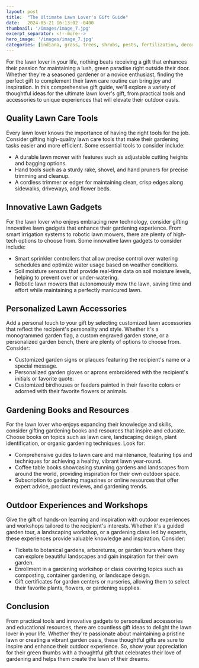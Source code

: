 ```yaml
---
layout: post
title:  "The Ultimate Lawn Lover's Gift Guide"
date:   2024-05-21 16:13:02 -0400
thumbnail: '/images/image_7.jpg'
excerpt_separator: <!--more-->
hero_image: '/images/image_7.jpg'
categories: [indiana, grass, trees, shrubs, pests, fertilization, decoration, curb appeal, garden, flowers, recreation]
---
```

For the lawn lover in your life, nothing beats receiving a gift that enhances their passion for maintaining a lush, green paradise right outside their door. <!--more-->Whether they're a seasoned gardener or a novice enthusiast, finding the perfect gift to complement their lawn care routine can bring joy and inspiration. In this comprehensive gift guide, we'll explore a variety of thoughtful ideas for the ultimate lawn lover's gift, from practical tools and accessories to unique experiences that will elevate their outdoor oasis.

## Quality Lawn Care Tools
Every lawn lover knows the importance of having the right tools for the job. Consider gifting high-quality lawn care tools that make their gardening tasks easier and more efficient. Some essential tools to consider include:
* A durable lawn mower with features such as adjustable cutting heights and bagging options.
* Hand tools such as a sturdy rake, shovel, and hand pruners for precise trimming and cleanup.
* A cordless trimmer or edger for maintaining clean, crisp edges along sidewalks, driveways, and flower beds.

## Innovative Lawn Gadgets
For the lawn lover who enjoys embracing new technology, consider gifting innovative lawn gadgets that enhance their gardening experience. From smart irrigation systems to robotic lawn mowers, there are plenty of high-tech options to choose from. Some innovative lawn gadgets to consider include:
* Smart sprinkler controllers that allow precise control over watering schedules and optimize water usage based on weather conditions.
* Soil moisture sensors that provide real-time data on soil moisture levels, helping to prevent over or under-watering.
* Robotic lawn mowers that autonomously mow the lawn, saving time and effort while maintaining a perfectly manicured lawn.

## Personalized Lawn Accessories
Add a personal touch to your gift by selecting customized lawn accessories that reflect the recipient's personality and style. Whether it's a monogrammed garden flag, a custom engraved garden stone, or a personalized garden bench, there are plenty of options to choose from. Consider:
* Customized garden signs or plaques featuring the recipient's name or a special message.
* Personalized garden gloves or aprons embroidered with the recipient's initials or favorite quote.
* Customized birdhouses or feeders painted in their favorite colors or adorned with their favorite flowers or animals.

## Gardening Books and Resources
For the lawn lover who enjoys expanding their knowledge and skills, consider gifting gardening books and resources that inspire and educate. Choose books on topics such as lawn care, landscaping design, plant identification, or organic gardening techniques. Look for:
* Comprehensive guides to lawn care and maintenance, featuring tips and techniques for achieving a healthy, vibrant lawn year-round.
* Coffee table books showcasing stunning gardens and landscapes from around the world, providing inspiration for their own outdoor space.
* Subscription to gardening magazines or online resources that offer expert advice, product reviews, and gardening trends.

## Outdoor Experiences and Workshops
Give the gift of hands-on learning and inspiration with outdoor experiences and workshops tailored to the recipient's interests. Whether it's a guided garden tour, a landscaping workshop, or a gardening class led by experts, these experiences provide valuable knowledge and inspiration. Consider:
* Tickets to botanical gardens, arboretums, or garden tours where they can explore beautiful landscapes and gain inspiration for their own garden.
* Enrollment in a gardening workshop or class covering topics such as composting, container gardening, or landscape design.
* Gift certificates for garden centers or nurseries, allowing them to select their favorite plants, flowers, or gardening supplies.

## Conclusion
From practical tools and innovative gadgets to personalized accessories and educational resources, there are countless gift ideas to delight the lawn lover in your life. Whether they're passionate about maintaining a pristine lawn or creating a vibrant garden oasis, these thoughtful gifts are sure to inspire and enhance their outdoor experience. So, show your appreciation for their green thumbs with a thoughtful gift that celebrates their love of gardening and helps them create the lawn of their dreams.
